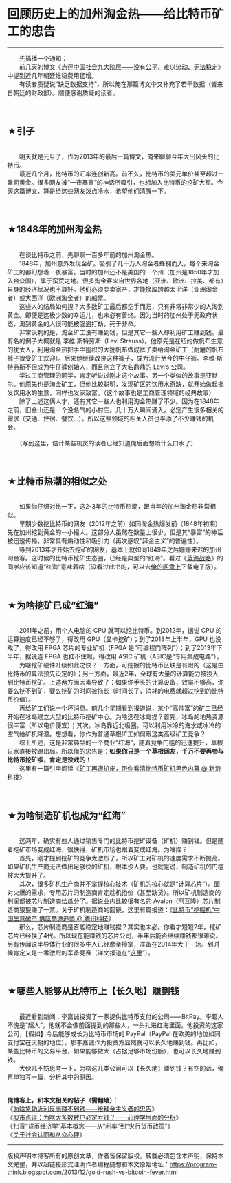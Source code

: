 # 回顾历史上的加州淘金热——给比特币矿工的忠告 

-----

<div class="post-body entry-content">
　　先插播一个通知：<br/>
　　前几天的博文《<a href="../../2013/12/chinese-social-stratification.md">点评中国社会九大阶层——没有公平、难以流动、无法稳定</a>》中提到近几年朝廷维稳费用猛增。<br/>
　　有读者质疑说“缺乏数据支持”，所以俺在那篇博文中又补充了若干数据（皆来自朝廷的财政部）。顺便感谢质疑的读者。<br/>
<a name="more"></a><br/>
<br/>
<h2>★引子</h2><br/>
　　明天就是元旦了，作为2013年的最后一篇博文，俺来聊聊今年大出风头的比特币。<br/>
　　最近几个月，比特币的汇率连创新高。前不久，比特币的美元单价甚至超过一盎司黄金。很多网友被“一夜暴富”的神话所吸引，也想加入比特币的挖矿大军。今天这篇博文，算是给这些网友泼点冷水，希望他们清醒一下。<br/>
<br/>
<br/>
<h2>★1848年的加州淘金热</h2><br/>
　　在谈比特币之前，先聊聊一百多年前的加州淘金热。<br/>
　　1848年，加州意外发现金矿。吸引了几十万人淘金者蜂拥而入，每个来淘金矿工的都幻想着一夜暴富。当时的加州还不是美国的一个州（加州是1850年才加入合众国），属于蛮荒之地。很多淘金客来自世界各地（亚洲、欧洲、拉美、都有）自身的经济状况也不算好。他们必须变卖家产，才能换取跨越太平洋（亚洲淘金者）或大西洋（欧洲淘金者）的船票。<br/>
　　这些人的结局如何捏？大多数矿工最后都空手而归，只有非常非常少的人淘到黄金。即便是这极少数的幸运儿，也未必有善终。因为当时的加州处于无政府状态，淘到黄金的人很可能被强盗打劫，死于非命。<br/>
　　非常讽刺的是，淘金矿工没有赚到钱，但是其它一些人却利用矿工赚到钱。最有名的例子大概就是 李维·斯特劳斯（Levi Strauss）。他原先是在纽约做帆布生意的犹太人，利用淘金热把手中囤积的大批帆布做成裤子卖给淘金矿工（耐磨的帆布裤子很受矿工欢迎）。后来他继续改良这种裤子，成为流行至今的牛仔裤。李维·斯特劳斯不但成为牛仔裤创始人，而且创立了大名鼎鼎的 Levi’s 公司。<br/>
　　学过工商管理的同学，肯定听说过刚才这个故事。另一个类似的故事是亚默尔。他原先也是淘金矿工，但他比较聪明，发现矿区的饮用水奇缺，就开始做起批发饮用水的生意，同样也发家致富。（这个故事也是工商管理领域的经典故事）<br/>
　　除了上述这俩人才，还有其它一些人也利用淘金热赚了不少。因为在1848年之前，旧金山还是一个没名气的小村庄。几十万人瞬间涌入，必定产生很多相关的需求（交通、住宿、餐饮...）。所以这些领域的相关人员也平添了不少赚钱的机会。<br/>
<br/>
　　（写到这里，估计某些机灵的读者已经知道俺后面想喷什么口水了）<br/>
<br/>
<br/>
<h2>★比特币热潮的相似之处</h2><br/>
　　如果你仔细对比一下，这2-3年的比特币热潮，跟当年的加州淘金热非常相似。<br/>
　　早期少数挖比特币的网友（2012年之前）如同淘金热爆发前（1848年初期）先在加州挖到黄金的一小撮人。这部分人虽然在数量上很少，但是其“暴富”的神话被迅速传播，非常具有煽动性和吸引力（再次感叹“拜金主义”的普遍性）。<br/>
　　等到2013年才开始去挖矿的网友，基本上就如同1849年之后姗姗来迟的加州淘金客。这时候的比特币挖矿生态圈，已经是典型的“红海”。看过《<a href="https://docs.google.com/document/d/1NJftKIT_0uTuWM35B-AmvPxq1auch_70ailKLqXVuss/" target="_blank">蓝海战略</a>》的同学应该知道“红海”意味着啥（没看过此书的，可以去<a href="https://github.com/programthink/books" target="_blank">俺的网盘上</a>下载电子版）。<br/>
<br/>
<br/>
<h2>★为啥挖矿已成“红海”</h2><br/>
　　2011年之前，用个人电脑的 CPU 就可以挖比特币。到2012年，据说 CPU 的运算速度已经不够了，得改用 GPU（显卡挖矿）；到了2013年上半年，GPU 也没戏了，得改用 FPGA 芯片的专业矿机（FPGA 是“可编程门阵列”）；到了2013年下半年，据说连 FPGA 也扛不住啦，得改用 ASIC 矿机（ASIC是“专用集成电路”）。<br/>
　　为啥挖矿硬件升级如此之快？一方面，可挖掘的比特币区块是有限的（这是由比特币的算法预先设定的）；另一方面，最近2年，全球有大量的计算能力被投入到比特币挖矿。上述两方面因素导致了：如果你手头的计算设备，效率不够高，你要么挖不到矿，要么挖矿的时间被拖长（时间长了，消耗的电费就超过挖到的比特币价值）。<br/>
　　再给矿工们说一个坏消息。前几个星期看到报道说，某个“高帅富”的矿工已经开始在冰岛建立大型的比特币挖矿中心。为啥选在冰岛捏？首先，冰岛的地热资源很丰富（所以电价便宜）；其次，冰岛靠近北极圈，可以利用冰冷的海水或冰冷的空气给矿机降温。想想看，你作为普通草根矿工如何跟这类高级矿工竞争？<br/>
　　综上所述，这是非常典型的一个商业“红海”，随着竞争门槛的迅速提升，草根玩家直接被踢出局。所以俺的忠告是：<b>如果你只是一个草根网友，千万不要再参与比特币挖矿啦，肯定是没戏的！</b><br/>
　　这里有一篇引申阅读《<a href="https://tech.sina.com.cn/zl/post/detail/i/2013-12-18/pid_8439011.htm" rel="nofollow" target="_blank">矿工再遭扒皮，带你看清比特币矿机黑色内幕 @ 新浪科技</a>》<br/>
<br/>
<br/>
<h2>★为啥制造矿机也成为“红海”</h2><br/>
　　这两年，确实有些人通过销售专门的比特币挖矿设备（矿机）赚到钱。但是随着挖矿市场变成红海，很快得，矿机市场也跟着变成红海。为啥捏？<br/>
　　首先，刚才提到挖矿的竞争太激烈了，所以矿工对矿机的速度需求不断提高。如果矿机生产商无法做出足够快的矿机，根本没人要。也就是说，制造矿机的门槛被大大提升了。<br/>
　　其次，很多矿机生产商并不掌握核心技术（矿机的核心就是“计算芯片”）。面对火爆的需求，专用芯片的制造商肯定趁机抬价（甚至缺货）。所以矿机制造商的利润都被芯片制造商给瓜分了。据说业内比较很有名的 Avalon（阿瓦隆）芯片制造商狠狠赚了一票。关于矿机制造商的囧镜，这里有篇报道：《<a href="http://tech.qq.com/a/20131209/010655.htm" rel="nofollow" target="_blank">比特币“挖掘机”中国生意破产 供应商遭追债 @ 腾讯科技</a>》<br/>
　　那么，芯片制造商是否能稳定地赚钱捏？其实也未必。你看才短短2年，挖矿芯片已经换了4代。所以现在能赚钱的芯片公司，半年后能否继续赚钱都很难说。另有传闻说半导体行业的很多牛人已经摩拳擦掌，准备在2014年大干一场。到时候肯定又是一番激烈的军备竞赛（洋文报道在“<a href="https://www.businessweek.com/articles/2013-11-14/2014-outlook-bitcoin-mining-chips-a-high-tech-arms-race" rel="nofollow" target="_blank">这里</a>”）。<br/>
<br/>
<br/>
<h2>★哪些人能够从比特币上【长久地】赚到钱</h2><br/>
　　最近看到新闻：李嘉诚投资了一家提供比特币支付的公司——BitPay。李超人不愧是“超人”，他就不会像前面提到的那些人，一头扎进红海里面。他投资的这家公司，【假如】今后能够成长为比特币市场的 PayPal（PayPal 在欧美的地位如同支付宝在天朝的地位），那李嘉诚作为投资方显然就可以长久地赚到钱。再比如，某些比特币的交易平台，如果能够做大（占据足够市场份额），也可以长久地赚到钱。<br/>
　　大伙儿不妨思考一下，为啥这几类公司可以【长久地】赚到钱？有空的话，俺再单独写一篇，分析其中的原因。<br/>
<br/>
<br/>
<b>俺博客上，和本文相关的帖子（需翻墙）</b>：<br/>
《<a href="../../2014/01/misunderstanding-about-making-money.md">为啥急功近利反而赚不到钱——给拜金主义者的忠告</a>》<br/>
《<a href="../../2015/07/China-Stock-Market-Psychology.md">股市点评：为啥大多数散户必定亏钱？——心理学层面的分析</a>》<br/>
《<a href="../../2019/08/Monetary-Economics.md">扫盲“货币经济学”基本概念——从“利率”到“央行货币政策”</a>》<br/>
《<a href="https://program-think.blogspot.de/2010/05/about-social-proof.html">关于社会认同和从众心理</a>》
</div>


------------------------------------------------

版权声明本博客所有的原创文章，作者皆保留版权。转载必须包含本声明，保持本文完整，并以超链接形式注明作者编程随想和本文原始地址：https://program-think.blogspot.com/2013/12/gold-rush-vs-bitcoin-fever.html
